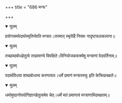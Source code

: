 +++
title = "686 मन्त्रः"

+++


<details open><summary>मूलम्</summary>

प्रयोगसमवेदार्थस्मृतिर्भवति मन्त्रतः।तस्मात् स्मृतेर्हि नियमः नादृष्टफलकल्पना॥
</details>



<details open><summary>मूलम्</summary>

तच्छाब्दबोधहेतुत्वे तत्प्रामाण्ये विवक्षिते।विनियोजकवाक्येषु मन्त्राणां वेदवर्तिनाम्॥
</details>



<details open><summary>मूलम्</summary>

पदार्थविधया शाब्दबोधस्य करणत्वतः।धर्मे प्रमाणं मन्त्रास्स्युः इति केचित्प्रचक्षते॥
</details>



<details open><summary>मूलम्</summary>

धर्मामुष्ठानोपयोगिज्ञानहेतुत्वमेव चेत्।धर्मे मतं प्रमाणत्वं मन्त्राणामिदमक्षतम्॥
</details>


